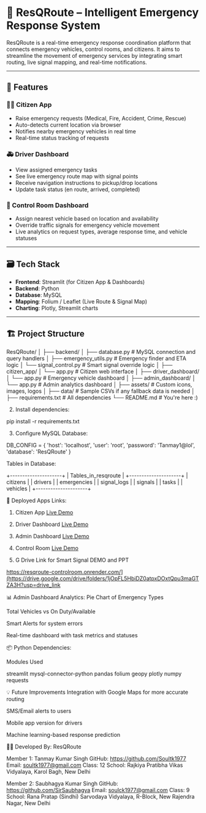 # 🚨 ResQRoute – Intelligent Emergency Response System

ResQRoute is a real-time emergency response coordination platform that connects emergency vehicles, control rooms, and citizens. It aims to streamline the movement of emergency services by integrating smart routing, live signal mapping, and real-time notifications.

---

## 🔧 Features

### 👨‍💻 Citizen App
- Raise emergency requests (Medical, Fire, Accident, Crime, Rescue)
- Auto-detects current location via browser
- Notifies nearby emergency vehicles in real time
- Real-time status tracking of requests

### 🚑 Driver Dashboard
- View assigned emergency tasks
- See live emergency route map with signal points
- Receive navigation instructions to pickup/drop locations
- Update task status (en route, arrived, completed)

### 🧠 Control Room Dashboard
- Assign nearest vehicle based on location and availability
- Override traffic signals for emergency vehicle movement
- Live analytics on request types, average response time, and vehicle statuses

---

## 🗃️ Tech Stack

- **Frontend**: Streamlit (for Citizen App & Dashboards)
- **Backend**: Python
- **Database**: MySQL
- **Mapping**: Folium / Leaflet (Live Route & Signal Map)
- **Charting**: Plotly, Streamlit charts

---

## 🏗️ Project Structure

ResQRoute/ │ ├── backend/ │ ├── database.py # MySQL connection and query handlers │ ├── emergency_utils.py # Emergency finder and ETA logic │ └── signal_control.py # Smart signal override logic │ ├── citizen_app/ │ └── app.py # Citizen web interface │ ├── driver_dashboard/ │ └── app.py # Emergency vehicle dashboard │ ├── admin_dashboard/ │ └── app.py # Admin analytics dashboard │ ├── assets/ # Custom icons, images, logos │ ├── data/ # Sample CSVs if any fallback data is needed │ ├── requirements.txt # All dependencies └── README.md # You're here :)
 
2. Install dependencies:

pip install -r requirements.txt


3. Configure MySQL Database:

DB_CONFIG = {
    'host': 'localhost',
    'user': 'root',
    'password': 'Tanmay1@lol',
    'database': 'ResQRoute'
}


Tables in Database:

+---------------------+
| Tables_in_resqroute |
+---------------------+
| citizens            |
| drivers             |
| emergencies         |
| signal_logs         |
| signals             |
| tasks               |
| vehicles            |
+---------------------+


🚀 Deployed Apps Links:


1. Citizen App
[Live Demo](https://resqroute-citizen.onrender.com/)

2. Driver Dashboard
[Live Demo](https://resqroute-driverdashboard.onrender.com/)

3. Admin Dashboard
[Live Demo](https://resqroute-admindashboard.onrender.com/)

4. Control Room
[Live Demo](https://resqroute-controlroom.onrender.com/)


5. G Drive Link for Smart Signal DEMO and PPT

https://resqroute-controlroom.onrender.com/](https://drive.google.com/drive/folders/1jOpFL5HbiDZ0atpxDOxtQpu3maGTZA3H?usp=drive_link


📊 Admin Dashboard Analytics:
Pie Chart of Emergency Types

Total Vehicles vs On Duty/Available

Smart Alerts for system errors

Real-time dashboard with task metrics and statuses



📦 Python Dependencies:

Modules Used

streamlit
mysql-connector-python
pandas
folium
geopy
plotly
numpy
requests


💡 Future Improvements
Integration with Google Maps for more accurate routing

SMS/Email alerts to users

Mobile app version for drivers

Machine learning-based response prediction



👨‍🎓 Developed By:
ResQRoute

Member 1: Tanmay Kumar Singh
GitHub: https://github.com/Soultk1977
Email: soultk1977@gmail.com
Class: 12
School: Rajkiya Pratibha Vikas Vidyalaya, Karol Bagh, New Delhi

Member 2: Saubhagya Kumar Singh
GitHub: https://github.com/SirSaubhagya
Email: soulck1977@gmail.com
Class: 9
School: Rana Pratap (Sindhi) Sarvodaya Vidyalaya, R-Block, New Rajendra Nagar, New Delhi






